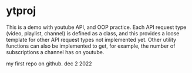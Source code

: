 # ytproj
This is a demo with youtube API, and OOP practice. Each API request type (video, playlist, channel) is defined as a class, and this provides a loose template for other API request types not implemented yet. Other utility functions can also be implemented to get, for example, the number of subscriptions a channel has on youtube.

my first repo on github. dec 2 2022
